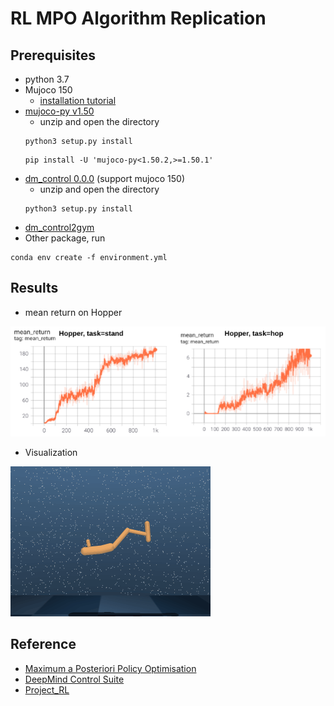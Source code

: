# RL MPO Algorithm Replication
## Prerequisites
- python 3.7
- Mujoco 150
    - [installation tutorial](https://zhuanlan.zhihu.com/p/358447406?fbclid=IwAR2dQ_1x1uSlCdrK3_MJj10pvQL-1RW29_96V6ufoPrDfHKZJ7wKoE3m3zg)
- [mujoco-py v1.50](https://github.com/openai/mujoco-py/releases/tag/1.50.1.0)
    - unzip and open the directory
    ```
    python3 setup.py install
    ```
    ```
    pip install -U 'mujoco-py<1.50.2,>=1.50.1'
    ```
- [dm_control 0.0.0](https://github.com/deepmind/dm_control/releases/tag/mujoco1.50) (support mujoco 150)
    - unzip and open the directory
    ```
    python3 setup.py install
    ```
- [dm_control2gym](https://github.com/martinseilair/dm_control2gym)
- Other package, run
```
conda env create -f environment.yml
```

## Results
- mean return on Hopper

![](./images/hopper.png?raw=true)

- Visualization

![](./images/hopper_mse.gif?raw=true)


## Reference
- [Maximum a Posteriori Policy Optimisation](https://arxiv.org/pdf/1806.06920.pdf)
- [DeepMind Control Suite](https://arxiv.org/pdf/1801.00690.pdf)
- [Project_RL](https://github.com/theogruner/rl_pro_telu)